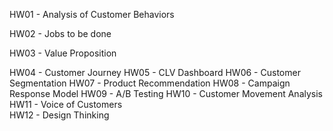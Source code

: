  HW01 - Analysis of Customer Behaviors
 
 HW02 - Jobs to be done
 
 HW03 - Value Proposition
 
 HW04 - Customer Journey
 HW05 - CLV Dashboard
 HW06 - Customer Segmentation
 HW07 - Product Recommendation
 HW08 - Campaign Response Model
 HW09 - A/B Testing 
 HW10 - Customer Movement Analysis  
 HW11 - Voice of Customers  
 HW12 - Design Thinking
